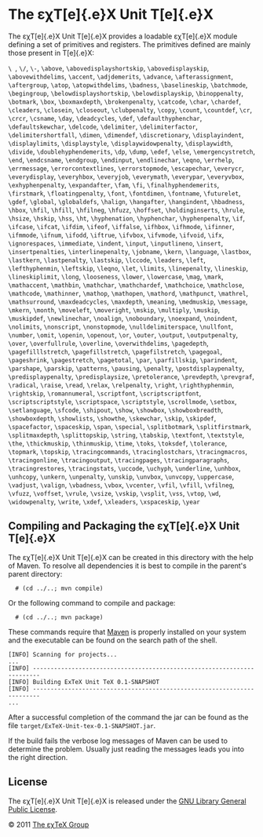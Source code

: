 

The εχT[e]{.e}X Unit T[e]{.e}X
==============================

The εχT[e]{.e}X Unit T[e]{.e}X provides a loadable εχT[e]{.e}X module
defining a set of primitives and registers. The primitives defined are
mainly those present in T[e]{.e}X:

`\ `, `\/`, `\-`, `\above`, `\abovedisplayshortskip`,
`\abovedisplayskip`, `\abovewithdelims`, `\accent`, `\adjdemerits`,
`\advance`, `\afterassignment`, `\aftergroup`, `\atop`,
`\atopwithdelims`, `\badness`, `\baselineskip`, `\batchmode`,
`\begingroup`, `\belowdisplayshortskip`, `\belowdisplayskip`,
`\binoppenalty`, `\botmark`, `\box`, `\boxmaxdepth`, `\brokenpenalty`,
`\catcode`, `\char`, `\chardef`, `\cleaders`, `\closein`, `\closeout`,
`\clubpenalty`, `\copy`, `\count`, `\countdef`, `\cr`, `\crcr`,
`\csname`, `\day`, `\deadcycles`, `\def`, `\defaulthyphenchar`,
`\defaultskewchar`, `\delcode`, `\delimiter`, `\delimiterfactor`,
`\delimitershortfall`, `\dimen`, `\dimendef`, `\discretionary`,
`\displayindent`, `\displaylimits`, `\displaystyle`,
`\displaywidowpenalty`, `\displaywidth`, `\divide`,
`\doublehyphendemerits`, `\dp`, `\dump`, `\edef`, `\else`,
`\emergencystretch`, `\end`, `\endcsname`, `\endgroup`, `\endinput`,
`\endlinechar`, `\eqno`, `\errhelp`, `\errmessage`,
`\errorcontextlines`, `\errorstopmode`, `\escapechar`, `\everycr`,
`\everydisplay`, `\everyhbox`, `\everyjob`, `\everymath`, `\everypar`,
`\everyvbox`, `\exhyphenpenalty`, `\expandafter`, `\fam`, `\fi`,
`\finalhyphendemerits`, `\firstmark`, `\floatingpenalty`, `\font`,
`\fontdimen`, `\fontname`, `\futurelet`, `\gdef`, `\global`,
`\globaldefs`, `\halign`, `\hangafter`, `\hangindent`, `\hbadness`,
`\hbox`, `\hfil`, `\hfill`, `\hfilneg`, `\hfuzz`, `\hoffset`,
`\holdinginserts`, `\hrule`, `\hsize`, `\hskip`, `\hss`, `\ht`,
`\hyphenation`, `\hyphenchar`, `\hyphenpenalty`, `\if`, `\ifcase`,
`\ifcat`, `\ifdim`, `\ifeof`, `\iffalse`, `\ifhbox`, `\ifhmode`,
`\ifinner`, `\ifmmode`, `\ifnum`, `\ifodd`, `\iftrue`, `\ifvbox`,
`\ifvmode`, `\ifvoid`, `\ifx`, `\ignorespaces`, `\immediate`, `\indent`,
`\input`, `\inputlineno`, `\insert`, `\insertpenalties`,
`\interlinepenalty`, `\jobname`, `\kern`, `\language`, `\lastbox`,
`\lastkern`, `\lastpenalty`, `\lastskip`, `\lccode`, `\leaders`,
`\left`, `\lefthyphenmin`, `\leftskip`, `\leqno`, `\let`, `\limits`,
`\linepenalty`, `\lineskip`, `\lineskiplimit`, `\long`, `\looseness`,
`\lower`, `\lowercase`, `\mag`, `\mark`, `\mathaccent`, `\mathbin`,
`\mathchar`, `\mathchardef`, `\mathchoice`, `\mathclose`, `\mathcode`,
`\mathinner`, `\mathop`, `\mathopen`, `\mathord`, `\mathpunct`,
`\mathrel`, `\mathsurround`, `\maxdeadcycles`, `\maxdepth`, `\meaning`,
`\medmuskip`, `\message`, `\mkern`, `\month`, `\moveleft`, `\moveright`,
`\mskip`, `\multiply`, `\muskip`, `\muskipdef`, `\newlinechar`,
`\noalign`, `\noboundary`, `\noexpand`, `\noindent`, `\nolimits`,
`\nonscript`, `\nonstopmode`, `\nulldelimiterspace`, `\nullfont`,
`\number`, `\omit`, `\openin`, `\openout`, `\or`, `\outer`, `\output`,
`\outputpenalty`, `\over`, `\overfullrule`, `\overline`,
`\overwithdelims`, `\pagedepth`, `\pagefilllstretch`,
`\pagefillstretch`, `\pagefilstretch`, `\pagegoal`, `\pageshrink`,
`\pagestretch`, `\pagetotal`, `\par`, `\parfillskip`, `\parindent`,
`\parshape`, `\parskip`, `\patterns`, `\pausing`, `\penalty`,
`\postdisplaypenalty`, `\predisplaypenalty`, `\predisplaysize`,
`\pretolerance`, `\prevdepth`, `\prevgraf`, `\radical`, `\raise`,
`\read`, `\relax`, `\relpenalty`, `\right`, `\righthyphenmin`,
`\rightskip`, `\romannumeral`, `\scriptfont`, `\scriptscriptfont`,
`\scriptscriptstyle`, `\scriptspace`, `\scriptstyle`, `\scrollmode`,
`\setbox`, `\setlanguage`, `\sfcode`, `\shipout`, `\show`, `\showbox`,
`\showboxbreadth`, `\showboxdepth`, `\showlists`, `\showthe`,
`\skewchar`, `\skip`, `\skipdef`, `\spacefactor`, `\spaceskip`, `\span`,
`\special`, `\splitbotmark`, `\splitfirstmark`, `\splitmaxdepth`,
`\splittopskip`, `\string`, `\tabskip`, `\textfont`, `\textstyle`,
`\the`, `\thickmuskip`, `\thinmuskip`, `\time`, `\toks`, `\toksdef`,
`\tolerance`, `\topmark`, `\topskip`, `\tracingcommands`,
`\tracinglostchars`, `\tracingmacros`, `\tracingonline`,
`\tracingoutput`, `\tracingpages`, `\tracingparagraphs`,
`\tracingrestores`, `\tracingstats`, `\uccode`, `\uchyph`, `\underline`,
`\unhbox`, `\unhcopy`, `\unkern`, `\unpenalty`, `\unskip`, `\unvbox`,
`\unvcopy`, `\uppercase`, `\vadjust`, `\valign`, `\vbadness`, `\vbox`,
`\vcenter`, `\vfil`, `\vfill`, `\vfilneg`, `\vfuzz`, `\voffset`,
`\vrule`, `\vsize`, `\vskip`, `\vsplit`, `\vss`, `\vtop`, `\wd`,
`\widowpenalty`, `\write`, `\xdef`, `\xleaders`, `\xspaceskip`, `\year`

Compiling and Packaging the εχT[e]{.e}X Unit T[e]{.e}X
------------------------------------------------------

The εχT[e]{.e}X Unit T[e]{.e}X can be created in this directory with the
help of Maven. To resolve all dependencies it is best to compile in the
parent\'s parent directory:

      # (cd ../..; mvn compile)

Or the following command to compile and package:

      # (cd ../..; mvn package)

These commands require that [Maven](http://maven.apache.org) is properly
installed on your system and the executable can be found on the search
path of the shell.

``` {.output}
[INFO] Scanning for projects...
...                                                                         
[INFO] ------------------------------------------------------------------------
[INFO] Building ExTeX Unit TeX 0.1-SNAPSHOT
[INFO] ------------------------------------------------------------------------
...
```

After a successful completion of the command the jar can be found as the
file `target/ExTeX-Unit-tex-0.1-SNAPSHOT.jar`.

If the build fails the verbose log messages of Maven can be used to
determine the problem. Usually just reading the messages leads you into
the right direction.

License
-------

The εχT[e]{.e}X Unit T[e]{.e}X is released under the [GNU Library
General Public License](LICENSE.html).

© 2011 [The εχTeX Group](mailto:extex@dante.de)
